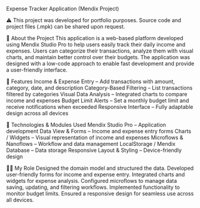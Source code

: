 Expense Tracker Application (Mendix Project)

⚠️ This project was developed for portfolio purposes. Source code and project files (.mpk) can be shared upon request.

📝 About the Project
This application is a web-based platform developed using Mendix Studio Pro to help users easily track their daily income and expenses.
Users can categorize their transactions, analyze them with visual charts, and maintain better control over their budgets.
The application was designed with a low-code approach to enable fast development and provide a user-friendly interface.

🚀 Features
Income & Expense Entry – Add transactions with amount, category, date, and description
Category-Based Filtering – List transactions filtered by categories
Visual Data Analysis – Integrated charts to compare income and expenses
Budget Limit Alerts – Set a monthly budget limit and receive notifications when exceeded
Responsive Interface – Fully adaptable design across all devices

🧰 Technologies & Modules Used
Mendix Studio Pro – Application development
Data View & Forms – Income and expense entry forms
Charts / Widgets – Visual representation of income and expenses
Microflows & Nanoflows – Workflow and data management
LocalStorage / Mendix Database – Data storage
Responsive Layout & Styling – Device-friendly design

👨‍💻 My Role
Designed the domain model and structured the data.
Developed user-friendly forms for income and expense entry.
Integrated charts and widgets for expense analysis.
Configured microflows to manage data saving, updating, and filtering workflows.
Implemented functionality to monitor budget limits.
Ensured a responsive design for seamless use across all devices.
